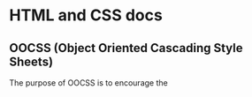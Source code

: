 # HTML and CSS docs

## OOCSS (Object Oriented Cascading Style Sheets)
The purpose of OOCSS is to encourage the 
<!--stackedit_data:
eyJwcm9wZXJ0aWVzIjoiZXh0ZW5zaW9uczpcbiAgcHJlc2V0Oi
BnZm1cbiIsImhpc3RvcnkiOlstMTIwOTE3MDUwMywtMjA3MzY2
NTMyMywtNDQxMTM4NDUwLDE2NDY1ODUwMjQsLTE3Mjg4MTkxOT
MsLTE4NzE1OTIxNDRdfQ==
-->